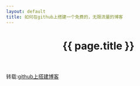 ```yaml
---
layout: default
title: 如何在github上搭建一个免费的，无限流量的博客
---
```


<header class="header">
	<h1>{{ page.title }}</h1>
</header>
<!-- /header -->

<section class="g-content">
	<div class="m-list">
		<p>
		转载:<a href="http://www.ruanyifeng.com/blog/2012/08/blogging_with_jekyll.html" target="_blank">github上搭建博客</a>
	    </p>
	</div>
</section>